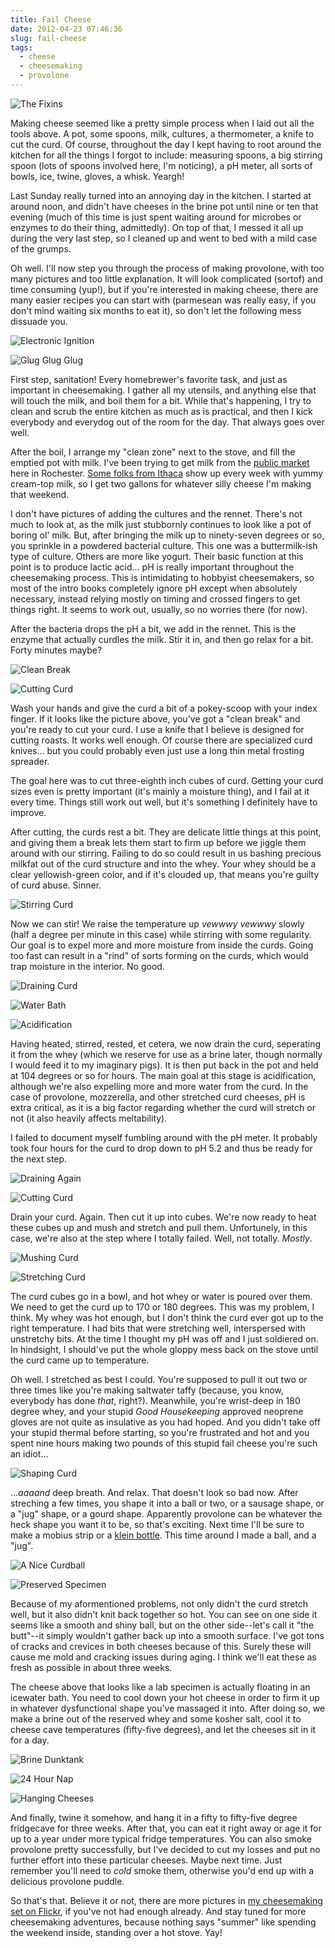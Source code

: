 ```yaml
---
title: Fail Cheese
date: 2012-04-23 07:46:36
slug: fail-cheese
tags:
  - cheese
  - cheesemaking
  - provolone
---
```


![The Fixins](7083694131.jpg)

Making cheese seemed like a pretty simple process when I laid out all the tools above. A pot, some spoons, milk, cultures, a thermometer, a knife to cut the curd. Of course, throughout the day I kept having to root around the kitchen for all the things I forgot to include: measuring spoons, a big stirring spoon (lots of spoons involved here, I'm noticing), a pH meter, all sorts of bowls, ice, twine, gloves, a whisk. Yeargh!

Last Sunday really turned into an annoying day in the kitchen. I started at around noon, and didn't have cheeses in the brine pot until nine or ten that evening (much of this time is just spent waiting around for microbes or enzymes to do their thing, admittedly). On top of that, I messed it all up during the very last step, so I cleaned up and went to bed with a mild case of the grumps.

Oh well. I'll now step you through the process of making provolone, with too many pictures and too little explanation. It will look complicated (sortof) and time consuming (yup!), but if you're interested in making cheese, there are many easier recipes you can start with (parmesean was really easy, if you don't mind waiting six months to eat it), so don't let the following mess dissuade you.

![Electronic Ignition](6937628440.jpg)

![Glug Glug Glug](7083710843.jpg)

First step, sanitation! Every homebrewer's favorite task, and just as important in cheesemaking. I gather all my utensils, and anything else that will touch the milk, and boil them for a bit. While that's happening, I try to clean and scrub the entire kitchen as much as is practical, and then I kick everybody and everydog out of the room for the day. That always goes over well.

After the boil, I arrange my "clean zone" next to the stove, and fill the emptied pot with milk. I've been trying to get milk from the [public market](http://www.cityofrochester.gov/publicmarket/) here in Rochester. [Some folks from Ithaca](http://ilovenyfarms.com/about-us-other-brands) show up every week with yummy cream-top milk, so I get two gallons for whatever silly cheese I'm making that weekend.

I don't have pictures of adding the cultures and the rennet. There's not much to look at, as the milk just stubbornly continues to look like a pot of boring ol' milk. But, after bringing the milk up to ninety-seven degrees or so, you sprinkle in a powdered bacterial culture. This one was a buttermilk-ish type of culture. Others are more like yogurt. Their basic function at this point is to produce lactic acid... pH is really important throughout the cheesemaking process. This is intimidating to hobbyist cheesemakers, so most of the intro books completely ignore pH except when absolutely necessary, instead relying mostly on timing and crossed fingers to get things right. It seems to work out, usually, so no worries there (for now).

After the bacteria drops the pH a bit, we add in the rennet. This is the enzyme that actually curdles the milk. Stir it in, and then go relax for a bit. Forty minutes maybe?

![Clean Break](6937642122.jpg)

![Cutting Curd](6937647336.jpg)

Wash your hands and give the curd a bit of a pokey-scoop with your index finger. If it looks like the picture above, you've got a "clean break" and you're ready to cut your curd. I use a knife that I believe is designed for cutting roasts. It works well enough. Of course there are specialized curd knives... but you could probably even just use a long thin metal frosting spreader.

The goal here was to cut three-eighth inch cubes of curd. Getting your curd sizes even is pretty important (it's mainly a moisture thing), and I fail at it every time. Things still work out well, but it's something I definitely have to improve.

After cutting, the curds rest a bit. They are delicate little things at this point, and giving them a break lets them start to firm up before we jiggle them around with our stirring. Failing to do so could result in us bashing precious milkfat out of the curd structure and into the whey. Your whey should be a clear yellowish-green color, and if it's clouded up, that means you're guilty of curd abuse. Sinner.

![Stirring Curd](7083727149.jpg)

Now we can stir! We raise the temperature up _vewwwy vewwwy_ slowly (half a degree per minute in this case) while stirring with some regularity. Our goal is to expel more and more moisture from inside the curds. Going too fast can result in a "rind" of sorts forming on the curds, which would trap moisture in the interior. No good.

![Draining Curd](6937670152.jpg)

![Water Bath](6937674692.jpg)

![Acidification](7083753687.jpg)

Having heated, stirred, rested, et cetera, we now drain the curd, seperating it from the whey (which we reserve for use as a brine later, though normally I would feed it to my imaginary pigs). It is then put back in the pot and held at 104 degrees or so for hours. The main goal at this stage is acidification, although we're also expelling more and more water from the curd. In the case of provolone, mozzerella, and other stretched curd cheeses, pH is extra critical, as it is a big factor regarding whether the curd will stretch or not (it also heavily affects meltability).

I failed to document myself fumbling around with the pH meter. It probably took four hours for the curd to drop down to pH 5.2 and thus be ready for the next step.

![Draining Again](7083758665.jpg)

![Cutting Curd](7083775417.jpg)

Drain your curd. Again. Then cut it up into cubes. We're now ready to heat these cubes up and mush and stretch and pull them. Unfortunely, in this case, we're also at the step where I totally failed. Well, not totally. _Mostly_.

![Mushing Curd](7083792153.jpg)

![Stretching Curd](6937721750.jpg)

The curd cubes go in a bowl, and hot whey or water is poured over them. We need to get the curd up to 170 or 180 degrees. This was my problem, I think. My whey was hot enough, but I don't think the curd ever got up to the right temperature. I had bits that were stretching well, interspersed with unstretchy bits. At the time I thought my pH was off and I just soldiered on. In hindsight, I should've put the whole gloppy mess back on the stove until the curd came up to temperature.

Oh well. I stretched as best I could. You're supposed to pull it out two or three times like you're making saltwater taffy (because, you know, everybody has done _that_, right?). Meanwhile, you're wrist-deep in 180 degree whey, and your stupid _Good Housekeeping_ approved neoprene gloves are not quite as insulative as you had hoped. And you didn't take off your stupid thermal before starting, so you're frustrated and hot and you spent nine hours making two pounds of this stupid fail cheese you're such an idiot...

![Shaping Curd](6937733300.jpg)

..._aaaand_ deep breath. And relax. That doesn't look so bad now. After streching a few times, you shape it into a ball or two, or a sausage shape, or a "jug" shape, or a gourd shape. Apparently provolone can be whatever the heck shape you want it to be, so that's exciting. Next time I'll be sure to make a mobius strip or a [klein bottle](http://en.wikipedia.org/wiki/Klein_bottle). This time around I made a ball, and a "jug".

![A Nice Curdball](6937738900.jpg)

![Preserved Specimen](7083847309.jpg)

Because of my aformentioned problems, not only didn't the curd stretch well, but it also didn't knit back together so hot. You can see on one side it seems like a smooth and shiny ball, but on the other side--let's call it "the butt"--it simply wouldn't gather back up into a smooth surface. I've got tons of cracks and crevices in both cheeses because of this. Surely these will cause me mold and cracking issues during aging. I think we'll eat these as fresh as possible in about three weeks.

The cheese above that looks like a lab specimen is actually floating in an icewater bath. You need to cool down your hot cheese in order to firm it up in whatever dysfunctional shape you've massaged it into. After doing so, we make a brine out of the reserved whey and some kosher salt, cool it to cheese cave temperatures (fifty-five degrees), and let the cheeses sit in it for a day.

![Brine Dunktank](7083857655.jpg)

![24 Hour Nap](7083864657.jpg)

![Hanging Cheeses](6940001326.jpg)

And finally, twine it somehow, and hang it in a fifty to fifty-five degree fridgecave for three weeks. After that, you can eat it right away or age it for up to a year under more typical fridge temperatures. You can also smoke provolone pretty successfully, but I've decided to cut my losses and put no further effort into these particular cheeses. Maybe next time. Just remember you'll need to _cold_ smoke them, otherwise you'd end up with a delicious provolone puddle.

So that's that. Believe it or not, there are more pictures in [my cheesemaking set on Flickr](http://www.flickr.com/photos/bert_m_b/sets/72157628911833001/), if you've not had enough already. And stay tuned for more cheesemaking adventures, because nothing says "summer" like spending the weekend inside, standing over a hot stove. Yay!
